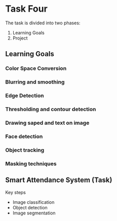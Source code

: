 # Task Four
The task is divided into two phases:
1. Learning Goals
2. Project
## Learning Goals
### Color Space Conversion
### Blurring and smoothing
### Edge Detection
### Thresholding and contour detection
### Drawing saped and text on image
### Face detection
### Object tracking
### Masking techniques
## Smart Attendance System (Task)
Key steps
- Image classification
- Object detection
- Image segmentation